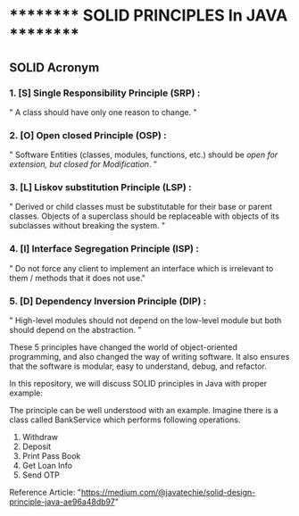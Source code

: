 # ******** SOLID PRINCIPLES In JAVA ********
## SOLID Acronym
### 1. [S] Single Responsibility Principle (SRP) :
" A class should have only one reason to change. "

### 2. [O] Open closed Principle (OSP) :
"  Software Entities (classes, modules, functions, etc.) should be *open for extension, but closed for Modification*. "

### 3. [L] Liskov substitution Principle (LSP) : 
" Derived or child classes must be substitutable for their base or parent classes.
Objects of a superclass should be replaceable with objects of its subclasses without breaking the system. "

### 4. [I] Interface Segregation Principle (ISP) :
" Do not force any client to implement an interface which is irrelevant to them / methods that it does not use."

### 5. [D] Dependency Inversion Principle (DIP) :
" High-level modules should not depend on the low-level module but both should depend on the abstraction. "


These 5 principles have changed the world of object-oriented programming, and also changed the way of writing software. 
It also ensures that the software is modular, easy to understand, debug, and refactor. 

In this repository, we will discuss SOLID principles in Java with proper example: 

The principle can be well understood with an example. Imagine there is a class called BankService which performs following operations.
1. Withdraw
2. Deposit
3. Print Pass Book
4. Get Loan Info
5. Send OTP


Reference Article: "https://medium.com/@javatechie/solid-design-principle-java-ae96a48db97" 
